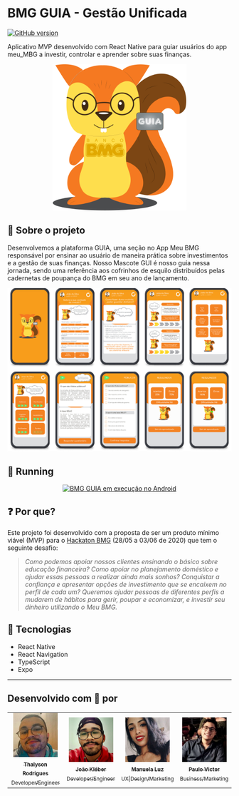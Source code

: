 # BMG GUIA - Gestão Unificada

[![GitHub version](https://img.shields.io/github/v/release/thalysonalexr/bmg-guia-app?color=F48222&style=flat-square)](https://github.com/thalysonalexr/bmg-guia-app/releases)

Aplicativo MVP desenvolvido com React Native para guiar usuários do app meu_MBG a investir, controlar e aprender sobre suas finanças.

<p align="center">
  <a href="https://github.com/thalysonalexr/bmg-guia-app">
    <img
      src="./docs/mascot.png"
      width="300px;"
      alt="Mascote desenvolvido por Manuela Luz (https://www.linkedin.com/in/manuela-luz-862797180/)"
      title="Mascote GUI">
  </a>
</p>

## :pushpin: Sobre o projeto

Desenvolvemos a plataforma GUIA, uma seção no App Meu BMG responsável por ensinar ao usuário de maneira prática sobre investimentos e a gestão de suas finanças. Nosso Mascote GUI é nosso guia nessa jornada, sendo uma referência aos cofrinhos de esquilo distribuídos pelas cadernetas de poupança do BMG em seu ano de lançamento.

<p align="center">
  <a href="https://github.com/thalysonalexr/bmg-guia-app">
    <img
      src="./docs/screens.jpg"
      width="750px;"
      alt="Telas do aplicativo BMG GUIA" title="Telas do Aplicativo BMG GUIA">
  </a>
</p>

## :running: Running

<p align="center">
  <a href="https://github.com/thalysonalexr/bmg-guia-app">
    <img
      src="./docs/running.gif"
      width="500px;"
      alt="BMG GUIA em execução no Android">
  </a>
</p>

## :question: Por que?

Este projeto foi desenvolvido com a proposta de ser um produto mínimo viável (MVP) para o [Hackaton BMG](https://www.hackathonbmg.com.br/) (28/05 a 03/06 de 2020) que tem o seguinte desafio:

> _Como podemos apoiar nossos clientes ensinando o básico sobre educação financeira? Como apoiar no planejamento doméstico e ajudar essas pessoas a realizar ainda mais sonhos? Conquistar a confiança e apresentar opções de investimento que se encaixem no perfil de cada um? Queremos ajudar pessoas de diferentes perfis a mudarem de hábitos para gerir, poupar e economizar, e investir seu dinheiro utilizando o Meu BMG._

## :rocket: Tecnologias

- React Native
- React Navigation
- TypeScript
- Expo

---

## Desenvolvido com :heartbeat: por

<table>
  <tr>
    <td align="center">
      <a
        href="https://www.linkedin.com/in/thalysonrodrigues/"
        title="Thalyson Rodrigues in Linkedin">
        <img
          src="./docs/collaborators/thalyson.png"
          width="100px;"
          alt="Thalyson Rodrigues"/>
        <br/>
        <sub><b>Thalyson Rodrigues</b></sub><br>
        <sub>Developer/Engineer</sub>
      </a>
    </td>
    <td align="center">
      <a
        href="https://www.linkedin.com/in/jo%C3%A3o-kleber-g-448481bb/"
        title="João Kléber in Linkedin">
        <img
          src="./docs/collaborators/joao.png"
          width="100px;"
          alt="João Kléber"/>
        <br/>
        <sub><b>João Kléber</b></sub><br>
        <sub>Developer/Engineer</sub>
      </a>
    </td>
    <td align="center">
      <a
        href="https://www.linkedin.com/in/manuela-luz-862797180/"
        title="Manuela Luz in Linkedin">
        <img
          src="./docs/collaborators/manu.png"
          width="100px;"
          alt="Manuela Luz"/>
        <br/>
        <sub><b>Manuela Luz</b></sub><br>
        <sub>UX|Design/Marketing</sub>
      </a>
    </td>
    <td align="center">
      <a
        href="https://www.linkedin.com/in/paulo-victor-moreira-matehus-641b9514b/"
        title="Paulo Victor in Linkedin">
        <img
          src="./docs/collaborators/paulo.jpeg" width="100px;"
          alt="Paulo Victor"/>
        <br/>
        <sub><b>Paulo Victor</b></sub><br>
        <sub>Business/Marketing</sub>
      </a>
    </td>
  </tr>
</table>
